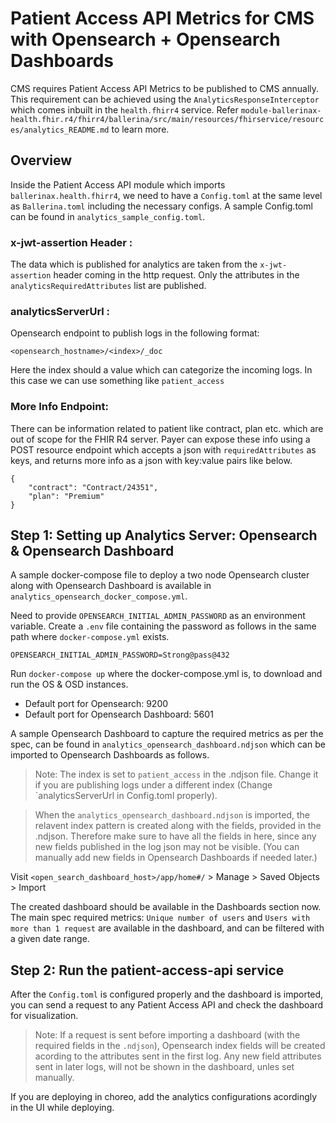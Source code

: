 # Patient Access API Metrics for CMS with Opensearch + Opensearch Dashboards

CMS requires Patient Access API Metrics to be published to CMS annually. This requirement can be achieved using the `AnalyticsResponseInterceptor` which comes inbuilt in the `health.fhirr4` service. Refer `module-ballerinax-health.fhir.r4/fhirr4/ballerina/src/main/resources/fhirservice/resources/analytics_README.md` to learn more.

## Overview

Inside the Patient Access API module which imports `ballerinax.health.fhirr4`, we need to have a `Config.toml` at the same level as `Ballerina.toml` including the necessary configs. A sample Config.toml can be found in `analytics_sample_config.toml`.

### x-jwt-assertion Header :

The data which is published for analytics are taken from the `x-jwt-assertion` header coming in the http request. Only the attributes in the `analyticsRequiredAttributes` list are published.

### analyticsServerUrl :

Opensearch endpoint to publish logs in the following format:
```
<opensearch_hostname>/<index>/_doc
```
Here the index should a value which can categorize the incoming logs. In this case we can use something like `patient_access`

### More Info Endpoint:

There can be information related to patient like contract, plan etc. which are out of scope for the FHIR R4 server. Payer can expose these info using a POST resource endpoint which accepts a json with `requiredAttributes` as keys, and returns more info as a json with key:value pairs like below.

```
{
    "contract": "Contract/24351",
    "plan": "Premium"
}
```

## Step 1: Setting up  Analytics Server: Opensearch & Opensearch Dashboard

A sample docker-compose file to deploy a two node Opensearch cluster along with Opensearch Dashboard is available in `analytics_opensearch_docker_compose.yml`.

Need to provide `OPENSEARCH_INITIAL_ADMIN_PASSWORD` as an environment variable. Create a `.env` file containing the password as follows in the same path where `docker-compose.yml` exists.

```
OPENSEARCH_INITIAL_ADMIN_PASSWORD=Strong@pass@432
```

Run `docker-compose up` where the docker-compose.yml is, to download and run the OS & OSD instances.

- Default port for Opensearch: 9200
- Default port for Opensearch Dashboard: 5601

A sample Opensearch Dashboard to capture the required metrics as per the spec, can be found in `analytics_opensearch_dashboard.ndjson` which can be imported to Opensearch Dashboards as follows.

> Note: The index is set to `patient_access` in the .ndjson file. Change it if you are publishing logs under a different index (Change `analyticsServerUrl in Config.toml properly).

> When the `analytics_opensearch_dashboard.ndjson` is imported, the relavent index pattern is created along with the fields, provided in the .ndjson. Therefore make sure to have all the fields in here, since any new fields published in the log json may not be visible. (You can manually add new fields in Opensearch Dashboards if needed later.)

Visit `<open_search_dashboard_host>/app/home#/` > Manage > Saved Objects > Import

The created dashboard should be available in the Dashboards section now. The main spec required metrics: `Unique number of users` and `Users with more than 1 request` are available in the dashboard, and can be filtered with a given date range.

## Step 2: Run the patient-access-api service

After the `Config.toml` is configured properly and the dashboard is imported, you can send a request to any Patient Access API and check the dashboard for visualization.

> Note: If a request is sent before importing a dashboard (with the required fields in the `.ndjson`), Opensearch index fields will be created acording to the attributes sent in the first log. Any new field attributes sent in later logs, will not be shown in the dashboard, unles set manually.

If you are deploying in choreo, add the analytics configurations acordingly in the UI while deploying.
